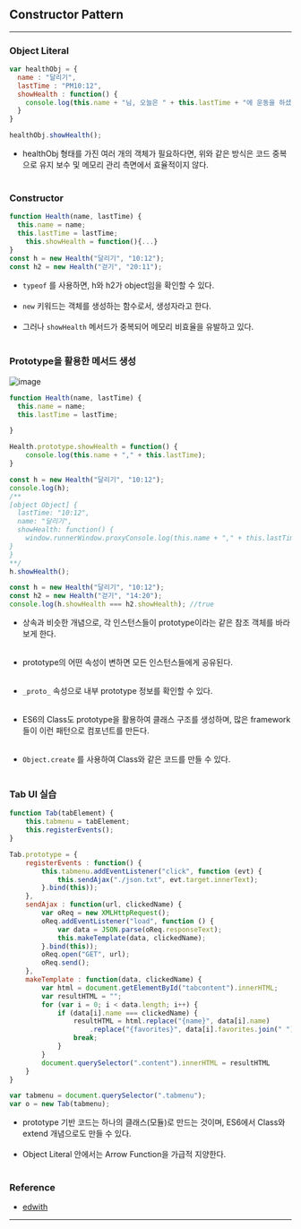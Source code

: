 Constructor Pattern
-------------------

---

### Object Literal<br>

```javascript
var healthObj = {
  name : "달리기",
  lastTime : "PM10:12",
  showHealth : function() {
    console.log(this.name + "님, 오늘은 " + this.lastTime + "에 운동을 하셨네요");
  }
}

healthObj.showHealth();
```

-	healthObj 형태를 가진 여러 개의 객체가 필요하다면, 위와 같은 방식은 코드 중복으로 유지 보수 및 메모리 관리 측면에서 효율적이지 않다.<br><br>

### Constructor<br>

```javascript
function Health(name, lastTime) {
  this.name = name;
  this.lastTime = lastTime;
    this.showHealth = function(){...}
}
const h = new Health("달리기", "10:12");
const h2 = new Health("걷기", "20:11");
```

-	`typeof` 를 사용하면, h와 h2가 object임을 확인할 수 있다.<br><br>
-	`new` 키워드는 객체를 생성하는 함수로서, 생성자라고 한다.<br><br>
-	그러나 `showHealth` 메서드가 중복되어 메모리 비효율을 유발하고 있다.<br><br>

### Prototype을 활용한 메서드 생성<br>

![image](https://user-images.githubusercontent.com/56240505/71458880-5169b700-27e8-11ea-8b72-26112b9eb772.png)<br>

```javascript
function Health(name, lastTime) {
  this.name = name;
  this.lastTime = lastTime;

}

Health.prototype.showHealth = function() {
    console.log(this.name + "," + this.lastTime);
}

const h = new Health("달리기", "10:12");
console.log(h);  
/**
[object Object] {
  lastTime: "10:12",
  name: "달리기",
  showHealth: function() {
    window.runnerWindow.proxyConsole.log(this.name + "," + this.lastTime);
}
}
**/
h.showHealth();

const h = new Health("달리기", "10:12");
const h2 = new Health("걷기", "14:20");
console.log(h.showHealth === h2.showHealth); //true
```

-	상속과 비슷한 개념으로, 각 인스턴스들이 prototype이라는 같은 참조 객체를 바라보게 한다.<br><br>

-	prototype의 어떤 속성이 변하면 모든 인스턴스들에게 공유된다.<br><br>

-	`_proto_` 속성으로 내부 prototype 정보를 확인할 수 있다.<br><br>

-	ES6의 Class도 prototype을 활용하여 클래스 구조를 생성하며, 많은 framework들이 이런 패턴으로 컴포넌트를 만든다.<br><br>

-	`Object.create` 를 사용하여 Class와 같은 코드를 만들 수 있다.<br><br>

### Tab UI 실습<br>

```javascript
function Tab(tabElement) {
    this.tabmenu = tabElement;
    this.registerEvents();
}

Tab.prototype = {
    registerEvents : function() {
        this.tabmenu.addEventListener("click", function (evt) {
            this.sendAjax("./json.txt", evt.target.innerText);
        }.bind(this));
    },
    sendAjax : function(url, clickedName) {
        var oReq = new XMLHttpRequest();
        oReq.addEventListener("load", function () {
            var data = JSON.parse(oReq.responseText);
            this.makeTemplate(data, clickedName);
        }.bind(this));
        oReq.open("GET", url);
        oReq.send();
    },
    makeTemplate : function(data, clickedName) {
        var html = document.getElementById("tabcontent").innerHTML;
        var resultHTML = "";
        for (var i = 0; i < data.length; i++) {
            if (data[i].name === clickedName) {
                resultHTML = html.replace("{name}", data[i].name)
                    .replace("{favorites}", data[i].favorites.join(" "));
                break;
            }
        }
        document.querySelector(".content").innerHTML = resultHTML
    }
}

var tabmenu = document.querySelector(".tabmenu");
var o = new Tab(tabmenu);
```

-	prototype 기반 코드는 하나의 클래스(모듈)로 만드는 것이며, ES6에서 Class와 extend 개념으로도 만들 수 있다.<br><br>
-	Object Literal 안에서는 Arrow Function을 가급적 지양한다.<br><br>

### Reference<br>

-	[edwith](https://www.edwith.org/boostcourse-web/lecture/16794/)

---
